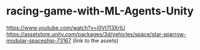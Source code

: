 # racing-game-with-ML-Agents-Unity

https://www.youtube.com/watch?v=i0Vt7l3XrIU
https://assetstore.unity.com/packages/3d/vehicles/space/star-sparrow-modular-spaceship-73167 (link to the assets)
